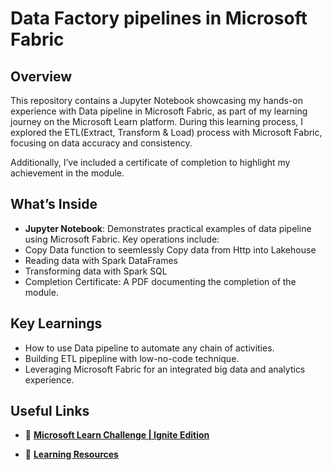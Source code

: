 # Data Factory pipelines in Microsoft Fabric

## Overview
This repository contains a Jupyter Notebook showcasing my hands-on experience with Data pipeline in Microsoft Fabric, as part of my learning journey on the Microsoft Learn platform. During this learning process, I explored the ETL(Extract, Transform & Load) process with Microsoft Fabric, focusing on data accuracy and consistency.

Additionally, I’ve included a certificate of completion to highlight my achievement in the module.

## What’s Inside
- **Jupyter Notebook**: Demonstrates practical examples of data pipeline using Microsoft Fabric. Key operations include:
- Copy Data function to seemlessly Copy data from Http into Lakehouse
- Reading data with Spark DataFrames
- Transforming data with Spark SQL
- Completion Certificate: A PDF documenting the completion of the module.

## Key Learnings
- How to use Data pipeline to automate any chain of activities.
- Building ETL pipepline with low-no-code technique.
- Leveraging Microsoft Fabric for an integrated big data and analytics experience.

## Useful Links
- 📜 **[Microsoft Learn Challenge | Ignite Edition](https://learn.microsoft.com/en-us/training/topics/event-challenges?wt.mc_id=ignite24_learnbanner_tier1_cnl&tabs=fabric)** 

- 📜 **[Learning Resources](https://microsoftlearning.github.io/mslearn-fabric/Instructions/Labs/04-ingest-pipeline.html#clean-up-resources)** 
